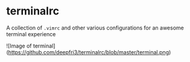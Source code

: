 # terminalrc

A collection of `.vimrc` and other various configurations for an awesome terminal experience

![Image of terminal]
(https://github.com/deepfri3/terminalrc/blob/master/terminal.png)

